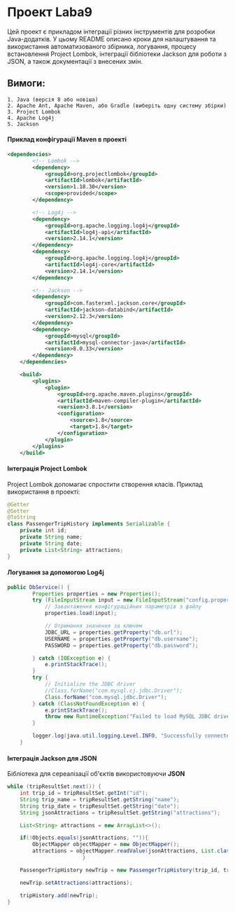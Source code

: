
# Проект Laba9

Цей проект є прикладом інтеграції різних інструментів для розробки Java-додатків. У цьому README описано кроки для налаштування та використання автоматизованого збірника, логування, процесу встановлення Project Lombok, інтеграції бібліотеки Jackson для роботи з JSON, а також документації з внесених змін.

## Вимоги:
    1. Java (версія 8 або новіша)
    2. Apache Ant, Apache Maven, або Gradle (виберіть одну систему збірки)
    3. Project Lombok
    4. Apache Log4j
    5. Jackson

#### Приклад конфігурації Maven в проекті
```xml
<dependencies>
        <!-- Lombok -->
        <dependency>
            <groupId>org.projectlombok</groupId>
            <artifactId>lombok</artifactId>
            <version>1.18.30</version>
            <scope>provided</scope>
        </dependency>

        <!-- Log4j -->
        <dependency>
            <groupId>org.apache.logging.log4j</groupId>
            <artifactId>log4j-api</artifactId>
            <version>2.14.1</version>
        </dependency>
        <dependency>
            <groupId>org.apache.logging.log4j</groupId>
            <artifactId>log4j-core</artifactId>
            <version>2.14.1</version>
        </dependency>

        <!-- Jackson -->
        <dependency>
            <groupId>com.fasterxml.jackson.core</groupId>
            <artifactId>jackson-databind</artifactId>
            <version>2.12.3</version>
        </dependency>
        <dependency>
            <groupId>mysql</groupId>
            <artifactId>mysql-connector-java</artifactId>
            <version>8.0.33</version>
        </dependency>
    </dependencies>

    <build>
        <plugins>
            <plugin>
                <groupId>org.apache.maven.plugins</groupId>
                <artifactId>maven-compiler-plugin</artifactId>
                <version>3.8.1</version>
                <configuration>
                    <source>1.8</source>
                    <target>1.8</target>
                </configuration>
            </plugin>
        </plugins>
    </build>
```

#### Інтеграція Project Lombok

Project Lombok допомагає спростити створення класів. Приклад використання в проекті: 

```java
@Getter
@Setter
@ToString
class PassengerTripHistory implements Serializable {
    private int id;
    private String name;
    private String date;
    private List<String> attractions;
}
```

#### Логування за допомогою **Log4j**

```java
public DbService() {
        Properties properties = new Properties();
        try (FileInputStream input = new FileInputStream("config.properties")) {
            // Завантаження конфігураційних параметрів з файлу
            properties.load(input);

            // Отримання значення за ключем
            JDBC_URL = properties.getProperty("db.url");
            USERNAME = properties.getProperty("db.username");
            PASSWORD = properties.getProperty("db.password");

        } catch (IOException e) {
            e.printStackTrace();
        }
        try {
            // Initialize the JDBC driver
            //Class.forName("com.mysql.cj.jdbc.Driver");
            Class.forName("com.mysql.jdbc.Driver");
        } catch (ClassNotFoundException e) {
            e.printStackTrace();
            throw new RuntimeException("Failed to load MySQL JDBC driver.");
        }

        logger.log(java.util.logging.Level.INFO, "Successfully connected to the database.");
    }
```

#### Інтеграція Jackson для JSON

Бібліотека для сереалізації об'єктів використовуючи **JSON**

```java
while (tripResultSet.next()) {
    int trip_id = tripResultSet.getInt("id");
    String trip_name = tripResultSet.getString("name");
    String trip_date = tripResultSet.getString("date");
    String jsonAttractions = tripResultSet.getString("attractions");

    List<String> attractions = new ArrayList<>();

    if(!Objects.equals(jsonAttractions, "")){
        ObjectMapper objectMapper = new ObjectMapper();
        attractions = objectMapper.readValue(jsonAttractions, List.class);
                        }

    PassengerTripHistory newTrip = new PassengerTripHistory(trip_id, trip_name, trip_date);

    newTrip.setAttractions(attractions);

    tripHistory.add(newTrip);
}
```
